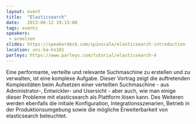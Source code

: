 ```yaml
---
layout: event
title:  "Elasticsearch"
date:   2013-06-12 19:15:00
tags: events
speakers:
 - areelsen
slides: https://speakerdeck.com/spinscale/elasticsearch-introduction
location: uni-ka-hs101
parleys: https://www.parleys.com/tutorial/elasticsearch-4
---
```


Eine performante, verteilte und relevante Suchmaschine zu erstellen und zu verwalten, ist eine komplexe Aufgabe. Dieser Vortrag zeigt die auftretenden Komplexitäten beim Aufsetzen einer verteilten Suchmaschine - aus Administrator-, Entwickler- und Usersicht - aber auch, wie man einige dieser Probleme mit elasticsearch als Plattform lösen kann. Des Weiteren werden ebenfalls die initiale Konfiguration, Integrationsszenarien, Betrieb in der Produktionsumgebung sowie die mögliche Erweiterbarkeit von elasticsearch beleuchtet.